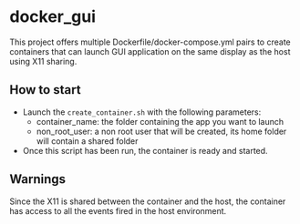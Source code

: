 # docker_gui
This project offers multiple Dockerfile/docker-compose.yml pairs to create containers that can launch GUI application on the same display as the host using X11 sharing.

## How to start

- Launch the `create_container.sh` with the following parameters:
  - container_name: the folder containing the app you want to launch
  - non_root_user: a non root user that will be created, its home folder will contain a shared folder
- Once this script has been run, the container is ready and started. 

## Warnings

Since the X11 is shared between the container and the host, the container has access to all the events fired in the host environment.
